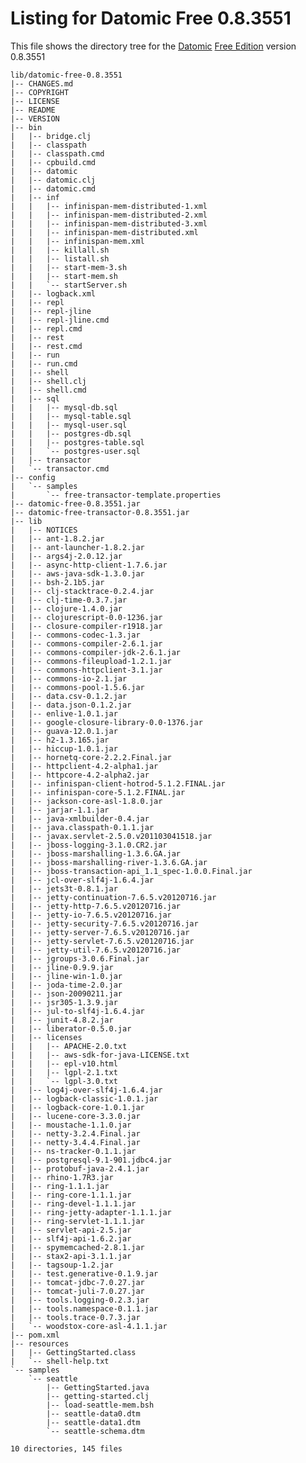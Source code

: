 Listing for Datomic Free 0.8.3551
=================================

This file shows the directory tree for the [Datomic][1] [Free Edition][2]
version 0.8.3551

    lib/datomic-free-0.8.3551
    |-- CHANGES.md
    |-- COPYRIGHT
    |-- LICENSE
    |-- README
    |-- VERSION
    |-- bin
    |   |-- bridge.clj
    |   |-- classpath
    |   |-- classpath.cmd
    |   |-- cpbuild.cmd
    |   |-- datomic
    |   |-- datomic.clj
    |   |-- datomic.cmd
    |   |-- inf
    |   |   |-- infinispan-mem-distributed-1.xml
    |   |   |-- infinispan-mem-distributed-2.xml
    |   |   |-- infinispan-mem-distributed-3.xml
    |   |   |-- infinispan-mem-distributed.xml
    |   |   |-- infinispan-mem.xml
    |   |   |-- killall.sh
    |   |   |-- listall.sh
    |   |   |-- start-mem-3.sh
    |   |   |-- start-mem.sh
    |   |   `-- startServer.sh
    |   |-- logback.xml
    |   |-- repl
    |   |-- repl-jline
    |   |-- repl-jline.cmd
    |   |-- repl.cmd
    |   |-- rest
    |   |-- rest.cmd
    |   |-- run
    |   |-- run.cmd
    |   |-- shell
    |   |-- shell.clj
    |   |-- shell.cmd
    |   |-- sql
    |   |   |-- mysql-db.sql
    |   |   |-- mysql-table.sql
    |   |   |-- mysql-user.sql
    |   |   |-- postgres-db.sql
    |   |   |-- postgres-table.sql
    |   |   `-- postgres-user.sql
    |   |-- transactor
    |   `-- transactor.cmd
    |-- config
    |   `-- samples
    |       `-- free-transactor-template.properties
    |-- datomic-free-0.8.3551.jar
    |-- datomic-free-transactor-0.8.3551.jar
    |-- lib
    |   |-- NOTICES
    |   |-- ant-1.8.2.jar
    |   |-- ant-launcher-1.8.2.jar
    |   |-- args4j-2.0.12.jar
    |   |-- async-http-client-1.7.6.jar
    |   |-- aws-java-sdk-1.3.0.jar
    |   |-- bsh-2.1b5.jar
    |   |-- clj-stacktrace-0.2.4.jar
    |   |-- clj-time-0.3.7.jar
    |   |-- clojure-1.4.0.jar
    |   |-- clojurescript-0.0-1236.jar
    |   |-- closure-compiler-r1918.jar
    |   |-- commons-codec-1.3.jar
    |   |-- commons-compiler-2.6.1.jar
    |   |-- commons-compiler-jdk-2.6.1.jar
    |   |-- commons-fileupload-1.2.1.jar
    |   |-- commons-httpclient-3.1.jar
    |   |-- commons-io-2.1.jar
    |   |-- commons-pool-1.5.6.jar
    |   |-- data.csv-0.1.2.jar
    |   |-- data.json-0.1.2.jar
    |   |-- enlive-1.0.1.jar
    |   |-- google-closure-library-0.0-1376.jar
    |   |-- guava-12.0.1.jar
    |   |-- h2-1.3.165.jar
    |   |-- hiccup-1.0.1.jar
    |   |-- hornetq-core-2.2.2.Final.jar
    |   |-- httpclient-4.2-alpha1.jar
    |   |-- httpcore-4.2-alpha2.jar
    |   |-- infinispan-client-hotrod-5.1.2.FINAL.jar
    |   |-- infinispan-core-5.1.2.FINAL.jar
    |   |-- jackson-core-asl-1.8.0.jar
    |   |-- jarjar-1.1.jar
    |   |-- java-xmlbuilder-0.4.jar
    |   |-- java.classpath-0.1.1.jar
    |   |-- javax.servlet-2.5.0.v201103041518.jar
    |   |-- jboss-logging-3.1.0.CR2.jar
    |   |-- jboss-marshalling-1.3.6.GA.jar
    |   |-- jboss-marshalling-river-1.3.6.GA.jar
    |   |-- jboss-transaction-api_1.1_spec-1.0.0.Final.jar
    |   |-- jcl-over-slf4j-1.6.4.jar
    |   |-- jets3t-0.8.1.jar
    |   |-- jetty-continuation-7.6.5.v20120716.jar
    |   |-- jetty-http-7.6.5.v20120716.jar
    |   |-- jetty-io-7.6.5.v20120716.jar
    |   |-- jetty-security-7.6.5.v20120716.jar
    |   |-- jetty-server-7.6.5.v20120716.jar
    |   |-- jetty-servlet-7.6.5.v20120716.jar
    |   |-- jetty-util-7.6.5.v20120716.jar
    |   |-- jgroups-3.0.6.Final.jar
    |   |-- jline-0.9.9.jar
    |   |-- jline-win-1.0.jar
    |   |-- joda-time-2.0.jar
    |   |-- json-20090211.jar
    |   |-- jsr305-1.3.9.jar
    |   |-- jul-to-slf4j-1.6.4.jar
    |   |-- junit-4.8.2.jar
    |   |-- liberator-0.5.0.jar
    |   |-- licenses
    |   |   |-- APACHE-2.0.txt
    |   |   |-- aws-sdk-for-java-LICENSE.txt
    |   |   |-- epl-v10.html
    |   |   |-- lgpl-2.1.txt
    |   |   `-- lgpl-3.0.txt
    |   |-- log4j-over-slf4j-1.6.4.jar
    |   |-- logback-classic-1.0.1.jar
    |   |-- logback-core-1.0.1.jar
    |   |-- lucene-core-3.3.0.jar
    |   |-- moustache-1.1.0.jar
    |   |-- netty-3.2.4.Final.jar
    |   |-- netty-3.4.4.Final.jar
    |   |-- ns-tracker-0.1.1.jar
    |   |-- postgresql-9.1-901.jdbc4.jar
    |   |-- protobuf-java-2.4.1.jar
    |   |-- rhino-1.7R3.jar
    |   |-- ring-1.1.1.jar
    |   |-- ring-core-1.1.1.jar
    |   |-- ring-devel-1.1.1.jar
    |   |-- ring-jetty-adapter-1.1.1.jar
    |   |-- ring-servlet-1.1.1.jar
    |   |-- servlet-api-2.5.jar
    |   |-- slf4j-api-1.6.2.jar
    |   |-- spymemcached-2.8.1.jar
    |   |-- stax2-api-3.1.1.jar
    |   |-- tagsoup-1.2.jar
    |   |-- test.generative-0.1.9.jar
    |   |-- tomcat-jdbc-7.0.27.jar
    |   |-- tomcat-juli-7.0.27.jar
    |   |-- tools.logging-0.2.3.jar
    |   |-- tools.namespace-0.1.1.jar
    |   |-- tools.trace-0.7.3.jar
    |   `-- woodstox-core-asl-4.1.1.jar
    |-- pom.xml
    |-- resources
    |   |-- GettingStarted.class
    |   `-- shell-help.txt
    `-- samples
        `-- seattle
            |-- GettingStarted.java
            |-- getting-started.clj
            |-- load-seattle-mem.bsh
            |-- seattle-data0.dtm
            |-- seattle-data1.dtm
            `-- seattle-schema.dtm
    
    10 directories, 145 files
    
[1]: http://www.datomic.com/ "Datomic Homepage"
[2]: http://www.datomic.com/pricing.html "Details about Editions and Pricing"